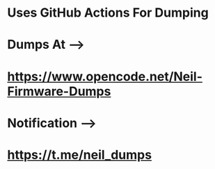 # Uses GitHub Actions For Dumping

# Dumps At --> 
# https://www.opencode.net/Neil-Firmware-Dumps

# Notification --> 
# https://t.me/neil_dumps
